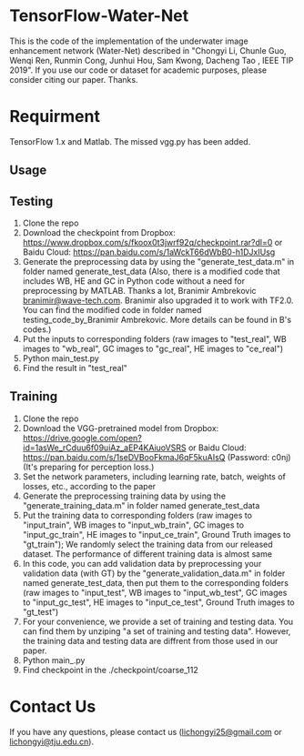 # TensorFlow-Water-Net
This is the code of the implementation of the underwater image enhancement network (Water-Net) described in "Chongyi Li, Chunle Guo, Wenqi Ren, Runmin Cong, Junhui Hou, Sam Kwong, Dacheng Tao , <An Underwater Image Enhancement Benchmark Dataset and Beyond> IEEE TIP 2019". If you use our code or dataset for academic purposes, please consider citing our paper. Thanks.

# Requirment
TensorFlow 1.x and Matlab.
The missed vgg.py has been added. 

## **Usage**

## Testing
1. Clone the repo
2. Download the checkpoint from Dropbox: https://www.dropbox.com/s/fkoox0t3jwrf92q/checkpoint.rar?dl=0 or Baidu Cloud: https://pan.baidu.com/s/1aWckT66dWbB0-h1DJxIUsg
3. Generate the preprocessing data by using the "generate_test_data.m" in folder named generate_test_data
(Also, there is a modified code that includes WB, HE and GC in Python code without a need for preprocessing by MATLAB. Thanks a lot, Branimir Ambrekovic <branimir@wave-tech.com>. Branimir also upgraded it to work with TF2.0. You can find the modified code in folder named testing_code_by_Branimir Ambrekovic. More details can be found in B's codes.) 
4. Put the inputs to corresponding folders (raw images to "test_real",  WB images to "wb_real", GC images to "gc_real", HE images to "ce_real")
5. Python main_test.py
6. Find the result in "test_real"

## Training
1. Clone the repo
2. Download the VGG-pretrained model from Dropbox: https://drive.google.com/open?id=1asWe_rCduu6f09uiAz_aEP4KAiuoVSRS or Baidu Cloud: https://pan.baidu.com/s/1seDVBooFkmaJ6qF5kuAIsQ (Password: c0nj) (It's preparing for perception loss.)
2. Set the network parameters, including learning rate, batch, weights of losses, etc., according to the paper
3. Generate the preprocessing training data by using the "generate_training_data.m" in folder named generate_test_data
4. Put the training data to corresponding folders (raw images to "input_train",  WB images to "input_wb_train", GC images to "input_gc_train", HE images to "input_ce_train", Ground Truth images to "gt_train"); We randomly select the training data from our released dataset. The performance of different training data is almost same
5. In this code, you can add validation data by preprocessing your validation data (with GT) by the "generate_validation_data.m" in folder named generate_test_data, then put them to the corresponding folders (raw images to "input_test",  WB images to "input_wb_test", GC images to "input_gc_test", HE images to "input_ce_test", Ground Truth images to "gt_test")
6. For your convenience, we provide a set of training and testing data. You can find them by unziping "a set of training and testing data". However, the training data and testing data are diffrent from those used in our paper.
5. Python main_.py
6. Find checkpoint in the ./checkpoint/coarse_112


# Contact Us
If you have any questions, please contact us (lichongyi25@gmail.com or lichongyi@tju.edu.cn).
